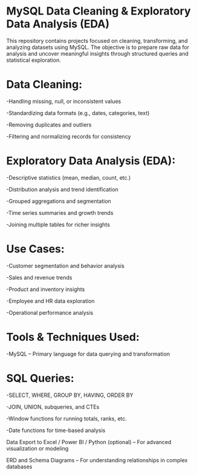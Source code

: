 # MySQL Data Cleaning & Exploratory Data Analysis (EDA)

This repository contains projects focused on cleaning, transforming, and analyzing datasets using MySQL. The objective is to prepare raw data for analysis and uncover meaningful insights through structured queries and statistical exploration.



# Data Cleaning:

-Handling missing, null, or inconsistent values

-Standardizing data formats (e.g., dates, categories, text)

-Removing duplicates and outliers

-Filtering and normalizing records for consistency



# Exploratory Data Analysis (EDA):

-Descriptive statistics (mean, median, count, etc.)

-Distribution analysis and trend identification

-Grouped aggregations and segmentation

-Time series summaries and growth trends

-Joining multiple tables for richer insights



# Use Cases:

-Customer segmentation and behavior analysis

-Sales and revenue trends

-Product and inventory insights

-Employee and HR data exploration

-Operational performance analysis



# Tools & Techniques Used:

-MySQL – Primary language for data querying and transformation

# SQL Queries:

-SELECT, WHERE, GROUP BY, HAVING, ORDER BY

-JOIN, UNION, subqueries, and CTEs

-Window functions for running totals, ranks, etc.

-Date functions for time-based analysis



Data Export to Excel / Power BI / Python (optional) – For advanced visualization or modeling

ERD and Schema Diagrams – For understanding relationships in complex databases
